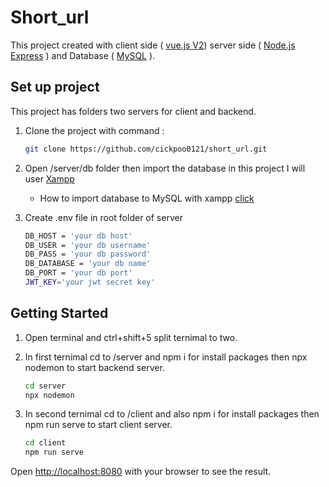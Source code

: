 # Short_url
This project created with client side ( [vue.js V2](https://vuejs.org/ )) server side ( [Node.js Express](https://expressjs.com/) ) and Database ( [MySQL](https://www.mysql.com/) ).

## Set up project
This project has folders two servers for client and backend.

1. Clone the project with command :

    ```bash
    git clone https://github.com/cickpoo0121/short_url.git
    ```

2. Open /server/db folder then import the database in this project I will user [Xampp](https://www.apachefriends.org/download.html)
    - How to import database to MySQL with xampp [click](https://www.youtube.com/watch?v=2ynKAAt1G4Y)

3. Create .env file in root folder of server

    ```bash
    DB_HOST = 'your db host'
    DB_USER = 'your db username'
    DB_PASS = 'your db password'
    DB_DATABASE = 'your db name'
    DB_PORT = 'your db port'
    JWT_KEY='your jwt secret key'
    ```

## Getting Started

1. Open terminal and ctrl+shift+5 split ternimal to two.

2. In first ternimal cd to /server and npm i for install packages then npx nodemon to start backend server.

    ```bash
    cd server
    npx nodemon
    ```

3. In second ternimal cd to /client and also npm i for install packages then npm run serve to start client server.

    ```bash
    cd client
    npm run serve
    ```

Open [http://localhost:8080](http://localhost:8080) with your browser to see the result.
